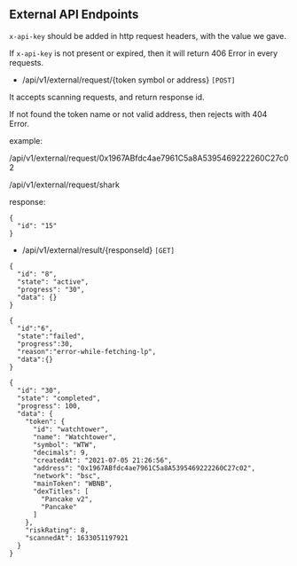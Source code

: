## External API Endpoints
```x-api-key``` should be added in http request headers, with the value we gave.

If ```x-api-key``` is not present or expired, then it will return 406 Error in every requests.

- /api/v1/external/request/{token symbol or address} ```[POST]```

It accepts scanning requests, and return response id.

If not found the token name or not valid address, then rejects with 404 Error.

example:

/api/v1/external/request/0x1967ABfdc4ae7961C5a8A5395469222260C27c02

/api/v1/external/request/shark


response:

```
{
  "id": "15"
}
```

- /api/v1/external/result/{responseId} ```[GET]```

```
{
  "id": "8",
  "state": "active",
  "progress": "30",
  "data": {}
}
```

```
{
  "id":"6",
  "state":"failed",
  "progress":30,
  "reason":"error-while-fetching-lp",
  "data":{}
}
```

```
{
  "id": "30",
  "state": "completed",
  "progress": 100,
  "data": {
    "token": {
      "id": "watchtower",
      "name": "Watchtower",
      "symbol": "WTW",
      "decimals": 9,
      "createdAt": "2021-07-05 21:26:56",
      "address": "0x1967ABfdc4ae7961C5a8A5395469222260C27c02",
      "network": "bsc",
      "mainToken": "WBNB",
      "dexTitles": [
        "Pancake v2",
        "Pancake"
      ]
    },
    "riskRating": 8,
    "scannedAt": 1633051197921
  }
}
```
